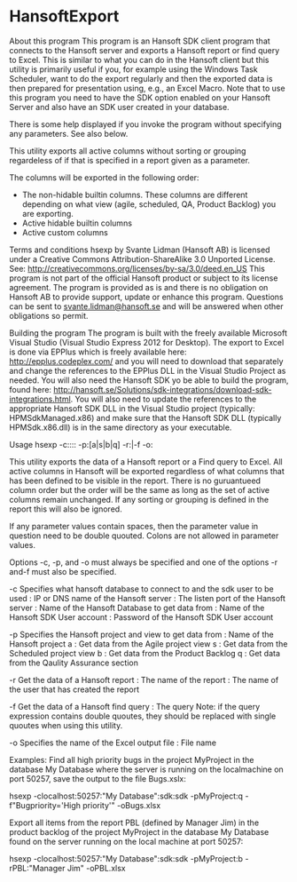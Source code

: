 HansoftExport
=============

About this program
This program is an Hansoft SDK client program that connects to the Hansoft server and exports a Hansoft report or find query to Excel.  This is similar
to what you can do in the Hansoft client but this utility is primarily useful if you, for example using the Windows Task Scheduler, want to do
the export regularly and then the exported data is then prepared for presentation using, e.g., an Excel Macro. Note that to use this program you need
to have the SDK option enabled on your Hansoft Server and also have an SDK user created in your database.

There is some help displayed if you invoke the program without specifying any parameters. See also below.

This utility exports all active columns without sorting or grouping regardeless of if that is specified in a report given as a parameter.

The columns will be exported in the following order:
* The non-hidable builtin columns. These columns are different depending on what view (agile, scheduled, QA, Product Backlog) you are exporting. 
* Active hidable builtin columns
* Active custom columns

Terms and conditions
hsexp by Svante Lidman (Hansoft AB) is licensed under a Creative Commons Attribution-ShareAlike 3.0 Unported License.
See: http://creativecommons.org/licenses/by-sa/3.0/deed.en_US
This program is not part of the official Hansoft product or subject to íts license agreement.
The program is provided as is and there is no obligation on Hansoft AB to provide support, update or enhance this program.
Questions can be sent to svante.lidman@hansoft.se and will be answered when other obligations so permit.

Building the program
The program is built with the freely available Microsoft Visual Studio (Visual Studio Express 2012 for Desktop). The export to Excel is done
via EPPlus which is freely available here: http://epplus.codeplex.com/ and you will need to download that separately and change the references
to the EPPlus DLL in the Visual Studio Project as needed. You will also need the Hansoft SDK yo be able to build the program, found here:
http://hansoft.se/Solutions/sdk-integrations/download-sdk-integrations.html. You will also need to update the references to the appropriate 
Hansoft SDK DLL in the Visual Studio project (typically: HPMSdkManaged.x86) and make sure that the Hansoft SDK DLL (typically HPMSdk.x86.dll) is
in the same directory as your executable.

Usage
hsexp -c<server>:<port>:<database>:<sdk user>:<sdk password> -p<project>:[a|s|b|q] -r<report>:<user>|-f<query> -o:<file>

This utility exports the data of a Hansoft report or a Find query to Excel. All active columns in Hansoft will be exported
regardless of what columns that has been defined to be visible in the report. There is no guruantueed column order but the
order will be the same as long as the set of active columns remain unchanged. If any sorting or grouping is defined in the
report this will also be ignored.

If any parameter values contain spaces, then the parameter value in question need to be double quouted. Colons are not
allowed in parameter values.

Options -c, -p, and -o must always be specified and one of the options -r and-f must also be specified.

-c Specifies what hansoft database to connect to and the sdk user to be used
<server>       : IP or DNS name of the Hansoft server
<port>         : The listen port of the Hansoft server
<database>     : Name of the Hansoft Database to get data from
<sdk user>     : Name of the Hansoft SDK User account
<sdk password> : Password of the Hansoft SDK User account

-p Specifies the Hansoft project and view to get data from
<project>      : Name of the Hansoft project
a              : Get data from the Agile project view
s              : Get data from the Scheduled project view
b              : Get data from the Product Backlog
q              : Get data from the Qaulity Assurance section

-r Get the data of a Hansoft report
<report>       : The name of the report
<user>         : The name of the user that has created the report

-f Get the data of a Hansoft find query
<find>         : The query
Note: if the query expression contains double quoutes, they should be replaced with single quoutes when using this utility.

-o Specifies the name of the Excel output file
<file>         : File name


Examples:
Find all high priority bugs in the project MyProject in the database My Database where the server is running on the localmachine
on port 50257, save the output to the file Bugs.xslx:

hsexp -clocalhost:50257:"My Database":sdk:sdk -pMyProject:q -f"Bugpriority='High priority'" -oBugs.xlsx

Export all items from the report PBL (defined by Manager Jim) in the product backlog of the project MyProject in the database
My Database found on the server running on the local machine at port 50257:

hsexp -clocalhost:50257:"My Database":sdk:sdk -pMyProject:b -rPBL:"Manager Jim" -oPBL.xlsx

